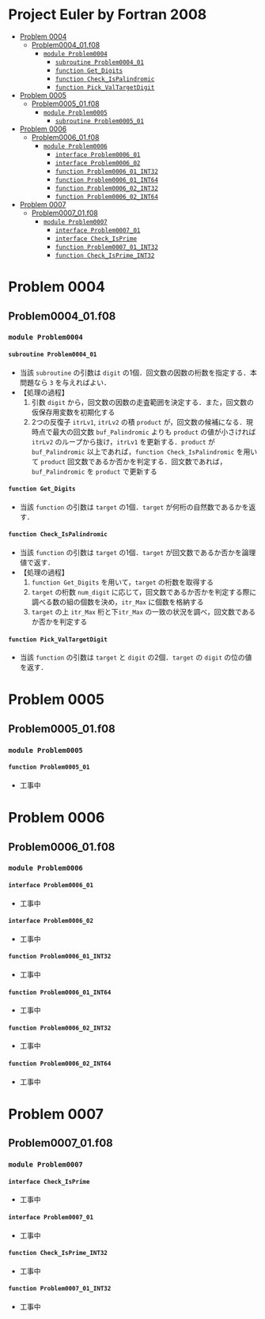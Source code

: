 # Project Euler by Fortran 2008

- [Problem 0004](#problem-0004)
	- [Problem0004_01.f08](#problem0004_01f08)
		- [`module Problem0004`](#module-problem0004)
			- [`subroutine Problem0004_01`](#subroutine-problem0004_01)
			- [`function Get_Digits`](#function-get_digits)
			- [`function Check_IsPalindromic`](#function-check_ispalindromic)
			- [`function Pick_ValTargetDigit`](#function-pick_valtargetdigit)
- [Problem 0005](#problem-0005)
	- [Problem0005_01.f08](#problem0005_01f08)
		- [`module Problem0005`](#module-problem0005)
			- [`subroutine Problem0005_01`](#function-problem0005_01)
- [Problem 0006](#problem-0006)
	- [Problem0006_01.f08](#problem0006_01f08)
		- [`module Problem0006`](#module-problem0006)
			- [`interface Problem0006_01`](#interface-problem0006_01)
			- [`interface Problem0006_02`](#interface-problem0006_02)
			- [`function Problem0006_01_INT32`](#function-problem0006_01_int32)
			- [`function Problem0006_01_INT64`](#function-problem0006_01_int64)
			- [`function Problem0006_02_INT32`](#function-problem0006_02_int32)
			- [`function Problem0006_02_INT64`](#function-problem0006_02_int64)
- [Problem 0007](#problem-0007)
	- [Problem0007_01.f08](#problem0007_01f08)
		- [`module Problem0007`](#module-problem0007)
			- [`interface Problem0007_01`](#interface-problem0007_01)
			- [`interface Check_IsPrime`](#interface-problem0007_01)
			- [`function Problem0007_01_INT32`](#function-problem0007_01_int32)
			- [`function Check_IsPrime_INT32`](#function-check_isprime_int32)

# Problem 0004 #

## Problem0004_01.f08 ##

### `module Problem0004` ###

#### `subroutine Problem0004_01` ####
- 当該 `subroutine` の引数は `digit` の1個．回文数の因数の桁数を指定する．本問題なら `3` を与えればよい．
- 【処理の過程】
	1. 引数 `digit` から，回文数の因数の走査範囲を決定する．また，回文数の仮保存用変数を初期化する
	2. 2つの反復子 `itrLv1`, `itrLv2` の積 `product` が，回文数の候補になる．現時点で最大の回文数 `buf_Palindromic` よりも `product` の値が小さければ `itrLv2` のループから抜け，`itrLv1` を更新する．`product` が `buf_Palindromic` 以上であれば，`function Check_IsPalindromic` を用いて `product` 回文数であるか否かを判定する．回文数であれば，`buf_Palindromic` を `product` で更新する

#### `function Get_Digits` ####
- 当該 `function` の引数は `target` の1個．`target` が何桁の自然数であるかを返す．

#### `function Check_IsPalindromic` ####
- 当該 `function` の引数は `target` の1個．`target` が回文数であるか否かを論理値で返す．
- 【処理の過程】
	1. `function Get_Digits` を用いて，`target` の桁数を取得する
	2. `target` の桁数 `num_digit` に応じて，回文数であるか否かを判定する際に調べる数の組の個数を決め，`itr_Max` に個数を格納する
	3. `target` の上 `itr_Max` 桁と下`itr_Max` の一致の状況を調べ，回文数であるか否かを判定する

#### `function Pick_ValTargetDigit` ####
- 当該 `function` の引数は `target` と `digit` の2個．`target` の `digit` の位の値を返す．

# Problem 0005 #

## Problem0005_01.f08 ##

### `module Problem0005` ###

#### `function Problem0005_01` ####
- 工事中

# Problem 0006 #

## Problem0006_01.f08 ##

### `module Problem0006` ###

#### `interface Problem0006_01` ####
- 工事中

#### `interface Problem0006_02` ####
- 工事中

#### `function Problem0006_01_INT32` ####
- 工事中

#### `function Problem0006_01_INT64` ####
- 工事中

#### `function Problem0006_02_INT32` ####
- 工事中

#### `function Problem0006_02_INT64` ####
- 工事中

# Problem 0007 #

## Problem0007_01.f08 ##

### `module Problem0007` ###

#### `interface Check_IsPrime` ####
- 工事中

#### `interface Problem0007_01` ####
- 工事中

#### `function Check_IsPrime_INT32` ####
- 工事中

#### `function Problem0007_01_INT32` ####
- 工事中
